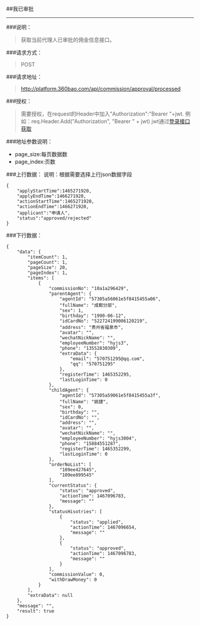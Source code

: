 ##我已审批

------------
###说明：
> 获取当前代理人已审批的佣金信息接口。

###请求方式：
> POST

###请求地址：
> http://platform.360bao.com/api/commission/approval/processed

###授权：
> 需要授权，在request的Header中加入"Authorization":"Bearer "+jwt.
  例如：req.Header.Add("Authorization", "Bearer " + jwt)
  jwt通过[登录接口获取](https://github.com/360bao/Manual/blob/master/%E5%BC%80%E6%94%BE%E5%B9%B3%E5%8F%B0/%E9%94%80%E5%94%AE%E7%AE%A1%E7%90%86api/v4/%E8%B4%A6%E5%8F%B7%E6%8E%A7%E5%88%B6/%E7%99%BB%E5%BD%95.md)

###地址参数说明：
> 
* page_size:每页数据数
* page_index:页数

###上行数据：
说明：根据需要选择上行json数据字段
```
{
    "applyStartTime":1465271920,
    "applyEndTime":1466271920,
    "actionStartTime":1465271920,
    "actionEndTime":1466271920,
    "applicant":"申请人",
    "status":"approved/rejected"
}
```

###下行数据：
```
{
    "data": {
        "itemCount": 1,
        "pageCount": 1,
        "pageSize": 20,
        "pageIndex": 1,
        "items": [
            {
                "commissionNo": "10a1a296429",
                "parentAgent": {
                    "agentId": "57305a56061e5f8415455a06",
                    "fullName": "成都分部",
                    "sex": 1,
                    "birthday": "1990-06-12",
                    "idCardNo": "522724199006120219",
                    "address": "贵州省福泉市",
                    "avatar": "",
                    "wechatNickName": "",
                    "employeeNumber": "hyjs3",
                    "phone": "13552830309",
                    "extraData": {
                        "email": "570751295@qq.com",
                        "qq": "570751295"
                    },
                    "registerTime": 1465352295,
                    "lastLoginTime": 0
                },
                "childAgent": {
                    "agentId": "57305a59061e5f8415455a3f",
                    "fullName": "姚捷",
                    "sex": 0,
                    "birthday": "",
                    "idCardNo": "",
                    "address": "",
                    "avatar": "",
                    "wechatNickName": "",
                    "employeeNumber": "hyjs3004",
                    "phone": "15884551287",
                    "registerTime": 1465352299,
                    "lastLoginTime": 0
                },
                "orderNoList": [
                    "109ee427645",
                    "109ee899545"
                ],
                "currentStatus": {
                    "status": "approved",
                    "actionTime": 1467096783,
                    "message": ""
                },
                "statusHisotries": [
                    {
                        "status": "applied",
                        "actionTime": 1467096654,
                        "message": ""
                    },
                    {
                        "status": "approved",
                        "actionTime": 1467096783,
                        "message": ""
                    }
                ],
                "commissionValue": 0,
                "withDrawMoney": 0
            }
        ],
        "extraData": null
    },
    "message": "",
    "result": true
}
```

